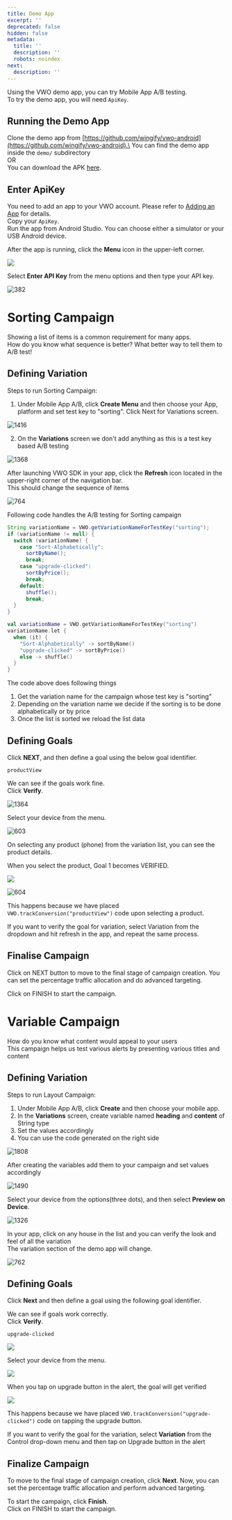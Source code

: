 ```yaml
---
title: Demo App
excerpt: ''
deprecated: false
hidden: false
metadata:
  title: ''
  description: ''
  robots: noindex
next:
  description: ''
---
```

Using the VWO demo app, you can try Mobile App A/B testing.\
To try the demo app, you will need `ApiKey`.

## Running the Demo App

Clone the demo app from [https://github.com/wingify/vwo-android](https://github.com/wingify/vwo-android).\
You can find the demo app inside the `demo/` subdirectory\
OR\
You can download the APK [here](https://github.com/wingify/vwo-android/releases/download/v2.4.2/demo-release.apk). 

## Enter ApiKey

You need to add an app to your VWO account. Please refer to [Adding an App](ref:android-adding-an-app) for details.\
Copy your `ApiKey`.\
Run the app from Android Studio. You can choose either a simulator or your USB Android device.

After the app is running, click the **Menu** icon in the upper-left corner.

<Image className="border" border={true} src="https://files.readme.io/460df16-Screenshot_2018-08-02_at_12.26.23_PM.png" />

Select **Enter API Key** from the menu options and then type your API key.

![382](https://files.readme.io/24e445c-Screenshot_2018-08-02_at_12.35.27_PM.png "Screenshot 2018-08-02 at 12.35.27 PM.png")

# Sorting Campaign

Showing a list of items is a common requirement for many apps.\
How do you know what sequence is better? What better way to tell them to A/B test!

## Defining Variation

Steps to run Sorting Campaign:

1. Under Mobile App A/B, click **Create Menu** and then choose your App, platform and set test key to "sorting". Click Next for Variations screen.

![1416](https://files.readme.io/d7e3993-Screenshot_2018-08-02_at_5.00.48_PM.png "Screenshot 2018-08-02 at 5.00.48 PM.png")

2. On the **Variations** screen we don't add anything as this is a test key based A/B testing

![1368](https://files.readme.io/2c43147-803d897-Screen_Shot_2018-08-03_at_12.00.45_PM.png "803d897-Screen_Shot_2018-08-03_at_12.00.45_PM.png")

After launching VWO SDK in your app, click the **Refresh** icon located in the upper-right corner of the navigation bar.\
This should change the sequence of items

![764](https://files.readme.io/3dd7d0f-Screenshot_2018-08-02_at_5.09.07_PM.png "Screenshot 2018-08-02 at 5.09.07 PM.png")

Following code handles the A/B testing for Sorting campaign

```java
String variationName = VWO.getVariationNameForTestKey("sorting");
if (variationName != null) {
  switch (variationName) {
    case "Sort-Alphabetically":
      sortByName();
      break;
    case "upgrade-clicked":
      sortByPrice();
      break;
    default:
      shuffle();
      break;
  }
}
```
```kotlin
val variationName = VWO.getVariationNameForTestKey("sorting")
variationName.let {
  when (it) {
    "Sort-Alphabetically" -> sortByName()
    "upgrade-clicked" -> sortByPrice()
    else -> shuffle()
  }
}
```

The code above does following things

1. Get the variation name for the campaign whose test key is "sorting"
2. Depending on the variation name we decide if the sorting is to be done alphabetically or by price
3. Once the list is sorted we reload the list data

## Defining Goals

Click **NEXT**, and then define a goal using the below goal identifier.

```text Goal Identifier
productView
```

We can see if the goals work fine.\
Click **Verify**.

![1364](https://files.readme.io/1a1051f-Screenshot_2018-08-03_at_2.23.48_PM.png "Screenshot 2018-08-03 at 2.23.48 PM.png")

Select your device from the menu.

![603](https://files.readme.io/c10e5b7-Screenshot_2018-08-02_at_5.27.57_PM.png "Screenshot 2018-08-02 at 5.27.57 PM.png")

On selecting any product (phone) from the variation list, you can see the product details.

When you select the product, Goal 1 becomes VERIFIED.

<Image className="border" border={true} src="https://files.readme.io/555e983-Screenshot_2018-08-02_at_5.29.25_PM.png" />

![604](https://files.readme.io/352e2b6-Screenshot_2018-08-02_at_5.29.59_PM.png "Screenshot 2018-08-02 at 5.29.59 PM.png")

This happens because we have placed `VWO.trackConversion("productView")` code upon selecting a product.

If you want to verify the goal for variation, select Variation from the dropdown and hit refresh in the app, and repeat the same process.

## Finalise Campaign

Click on NEXT button to move to the final stage of campaign creation. You can set the percentage traffic allocation and do advanced targeting.

Click on FINISH to start the campaign.

# Variable Campaign

How do you know what content would appeal to your users\
This campaign helps us test various alerts by presenting various titles and content

## Defining Variation

Steps to run Layout Campaign:

1. Under Mobile App A/B, click **Create** and then choose your mobile app.
2. In the **Variations** screen, create variable named **heading** and **content** of String type
3. Set the values accordingly
4. You can use the code generated on the right side

![1808](https://files.readme.io/287c8fe-Screenshot_2018-08-02_at_1.20.54_PM.png "Screenshot 2018-08-02 at 1.20.54 PM.png")

After creating the variables add them to your campaign and set values accordingly

![1490](https://files.readme.io/40eddfa-Screenshot_2018-08-02_at_1.17.58_PM.png "Screenshot 2018-08-02 at 1.17.58 PM.png")

Select your device from the options(three dots), and then select **Preview on Device**.

![1326](https://files.readme.io/cf0a334-Screen_Shot_2018-06-01_at_7.30.43_PM.png "Screen Shot 2018-06-01 at 7.30.43 PM.png")

In your app, click on any house in the list and you can verify the look and feel of all the variation\
The variation section of the demo app will change.

![762](https://files.readme.io/b71c158-Screenshot_2018-08-02_at_5.36.47_PM.png "Screenshot 2018-08-02 at 5.36.47 PM.png")

## Defining Goals

Click **Next** and then define a goal using the following goal identifier.

We can see if goals work correctly.\
Click **Verify**.

```text Goal Identifier
upgrade-clicked
```

<Image className="border" border={true} src="https://files.readme.io/74a7bc8-Screenshot_2018-08-02_at_5.40.21_PM.png" />

Select your device from the menu.

<Image className="border" border={true} src="https://files.readme.io/608716a-Screenshot_2018-08-02_at_5.39.50_PM.png" />

When you tap on upgrade button in the alert, the goal will get verified

<Image className="border" border={true} src="https://files.readme.io/354bb03-Screenshot_2018-08-02_at_5.43.40_PM.png" />

This happens because we have placed `VWO.trackConversion("upgrade-clicked")` code on tapping the upgrade button.

If you want to verify the goal for the variation, select **Variation** from the Control drop-down menu and then tap on Upgrade button in the alert

## Finalize Campaign

To move to the final stage of campaign creation, click **Next**. Now, you can set the percentage traffic allocation and perform advanced targeting.

To start the campaign, click **Finish**.\
Click on FINISH to start the campaign.
